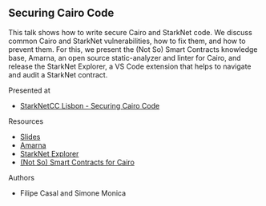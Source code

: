 ## Securing Cairo Code

This talk shows how to write secure Cairo and StarkNet code. We discuss common Cairo and StarkNet vulnerabilities, how to fix them, and how to prevent them. For this, we present the (Not So) Smart Contracts knowledge base, Amarna, an open source static-analyzer and linter for Cairo, and release the StarkNet Explorer, a VS Code extension that helps to navigate and audit a StarkNet contract.

Presented at

* [StarkNetCC Lisbon - Securing Cairo Code](https://www.starknet.cc/)

Resources

* [Slides](./Building%20Secure%20Cairo.pdf)
* [Amarna](https://github.com/crytic/amarna)
* [StarkNet Explorer](https://marketplace.visualstudio.com/items?itemName=trailofbits.starknet-explorer)
* [(Not So) Smart Contracts for Cairo](https://github.com/crytic/building-secure-contracts/tree/master/not-so-smart-contracts/cairo)

Authors
* Filipe Casal and Simone Monica